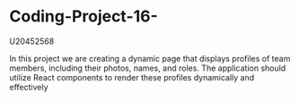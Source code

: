 # Coding-Project-16-

U20452568

In this project we are creating a dynamic page that displays profiles of team members, including their photos, names, and roles. The application should utilize React components to render these profiles dynamically and effectively
